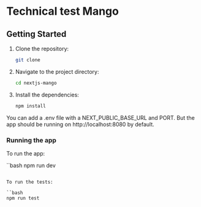 # Technical test Mango

## Getting Started

1.  Clone the repository:
    ```bash
    git clone 
    ```
2.  Navigate to the project directory:
    ```bash
    cd nextjs-mango
    ```
3.  Install the dependencies:
    ```bash
    npm install
    ```

You can add a .env file with a NEXT_PUBLIC_BASE_URL and PORT. But the app should be running on http://localhost:8080 by default.

### Running the app

To run the app:

``bash
npm run dev
```

To run the tests:

``bash
npm run test
```